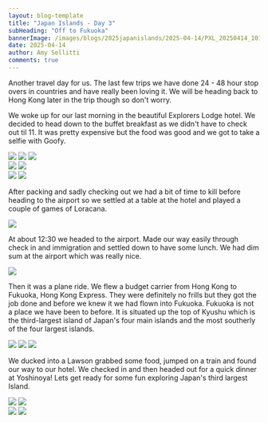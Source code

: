 ```yaml
---
layout: blog-template
title: "Japan Islands - Day 3"
subHeading: "Off to Fukuoka"
bannerImage: /images/blogs/2025japanislands/2025-04-14/PXL_20250414_101855691.jpg_compressed.JPEG
date: 2025-04-14
author: Amy Sellitti
comments: true
---
```


Another travel day for us. The last few trips we have done 24 - 48 hour stop overs in countries and have really been loving it. We will be heading back to Hong Kong later in the trip though so don't worry. 

We woke up for our last morning in the beautiful Explorers Lodge hotel. We decided to head down to the buffet breakfast as we didn't have to check out til 11. It was pretty expensive but the food was good and we got to take a selfie with Goofy. 

<div class="grid-1l-2w">
  <img src="/images/blogs/2025japanislands/2025-04-14/PXL_20250414_001156671.jpg_compressed.JPEG"/>
  <img src="/images/blogs/2025japanislands/2025-04-14/PXL_20250414_001558796.jpg_compressed.JPEG"/>
  <img src="/images/blogs/2025japanislands/2025-04-14/PXL_20250414_001603400.jpg_compressed.JPEG"/>
</div>
<div class="grid-2c">
  <img src="/images/blogs/2025japanislands/2025-04-14/PXL_20250414_002500037.jpg_compressed.JPEG"/>
  <img src="/images/blogs/2025japanislands/2025-04-14/PXL_20250414_002508609.jpg_compressed.JPEG"/>
</div>
<div class="grid-2c">
  <img src="/images/blogs/2025japanislands/2025-04-14/PXL_20250414_003750704.jpg_compressed.JPEG"/>
  <img src="/images/blogs/2025japanislands/2025-04-14/PXL_20250414_003751225.jpg_compressed.JPEG"/>
</div>

After packing and sadly checking out we had a bit of time to kill before heading to the airport so we settled at a table at the hotel and played a couple of games of Loracana. 

<div class="center-image"><img src="/images/blogs/2025japanislands/2025-04-14/PXL_20250414_035046100.jpg_compressed.JPEG"/></div>

At about 12:30 we headed to the airport. Made our way easily through check in and immigration and settled down to have some lunch. We had dim sum at the airport which was really nice. 

<div class="center-image"><img src="/images/blogs/2025japanislands/2025-04-14/PXL_20250414_053702846.jpg_compressed.JPEG"/></div>

Then it was a plane ride. We flew a budget carrier from Hong Kong to Fukuoka, Hong Kong Express. They were definitely no frills but they got the job done and before we knew it we had flown into Fukuoka. Fukuoka is not a place we have been to before. It is situated up the top of Kyushu which 
is the third-largest island of Japan's four main islands and the most southerly of the four largest islands.

<div class="grid-1l-2w">
  <img src="/images/blogs/2025japanislands/2025-04-14/PXL_20250414_093731091.MP.jpg_compressed.JPEG"/>
  <img src="/images/blogs/2025japanislands/2025-04-14/PXL_20250414_065509554.jpg_compressed.JPEG"/>
  <img src="/images/blogs/2025japanislands/2025-04-14/PXL_20250414_101855691.jpg_compressed.JPEG"/>
</div>

We ducked into a Lawson grabbed some food, jumped on a train and found our way to our hotel. We checked in and then headed out for a quick dinner at Yoshinoya! Lets get ready for some fun exploring Japan's third largest Island. 

<div class="grid-2c">
  <img src="/images/blogs/2025japanislands/2025-04-14/PXL_20250414_105934943.jpg_compressed.JPEG"/>
  <img src="/images/blogs/2025japanislands/2025-04-14/PXL_20250414_110816603.jpg_compressed.JPEG"/>
</div>
<div class="grid-2c">
  <img src="/images/blogs/2025japanislands/2025-04-14/PXL_20250414_125938820.jpg_compressed.JPEG"/>
  <img src="/images/blogs/2025japanislands/2025-04-14/PXL_20250414_130040178.jpg_compressed.JPEG"/>
</div>